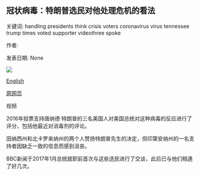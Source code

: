 ## 冠状病毒：特朗普选民对他处理危机的看法

关键词: handling presidents think crisis voters coronavirus virus tennessee trump times voted supporter videothree spoke

作者: 

发表日期: None

![](https://ichef.bbci.co.uk/news/1024/branded_news/C25F/production/_111995794_p08bn5s0.jpg)

[English](Coronavirus%3A%20What%20Trump%20voters%20think%20of%20his%20handling%20of%20crisis.md)

[原网页](https://www.bbc.com/news/world-us-canada-52417609)

视频

2016年投票支持唐纳德·特朗普的三名美国人对美国总统对这种病毒的反应进行了评分，包括他最近对消毒剂的评论。

田纳西州和北卡罗来纳州的两个人赞扬特朗普先生的决定，但印第安纳州的一名支持者因缺乏一致的信息而感到沮丧。

BBC新闻于2017年1月总统就职前首次与这些选民进行了交谈，此后已与他们相遇了好几次。
